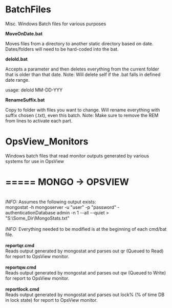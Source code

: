 BatchFiles
==========

Misc. Windows Batch files for various purposes

<b>MoveOnDate.bat</b>

Moves files from a directory to another static directory based on date. Dates/folders will need to be hard-coded into the bat.

<b>delold.bat</b>

Accepts a parameter and then deletes everything from the current folder that is older than that date. Note: Will delete self if the .bat falls in defined date range.

usage: delold MM-DD-YYY

<b>RenameSuffix.bat</b>

Copy to folder with files you want to change. Will rename everything with suffix chosen (.txt), even this batch.
Note: Make sure to remove the REM from lines to activate each part.

OpsView_Monitors
================

Windows batch files that read monitor outputs generated by various systems for use in OpsView

=====
MONGO -> OPSVIEW
=====
 <br>
<i>INFO: </i>
Assumes the following output exists: <br>
mongostat -h mongoserver -u "user" -p "password" -authenticationDatabase admin -n 1 --all --quiet > "S:\Some_Dir\MongoStats.txt" <br>
 <br>
<i>INFO: </i>Everything needed to be modified is at the beginning of each cmd/bat file. <br>
 <br>
<b>reportqr.cmd</b>  <br>
Reads output generated by mongostat and parses out qr (Queued to Read) for report to OpsView monitor.  <br>
 <br>
<b>reportqw.cmd</b> <br>
Reads output generated by mongostat and parses out qw (Queued to Write) for report to OpsView monitor.  <br>
 <br>
<b>reportlock.cmd</b>  <br>
Reads output generated by mongostat and parses out lock% (% of time DB in lock state) for report to OpsView monitor.  <br>
